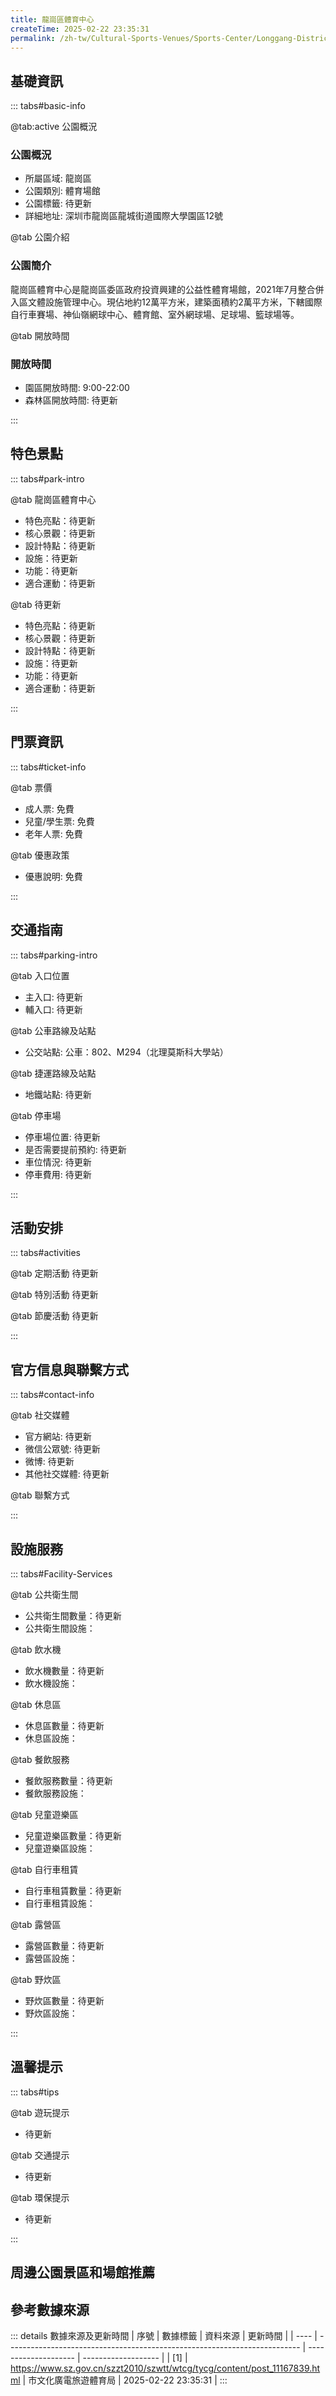 ```yaml
---
title: 龍崗區體育中心
createTime: 2025-02-22 23:35:31
permalink: /zh-tw/Cultural-Sports-Venues/Sports-Center/Longgang-District-Sports-Center/
---
```



<script setup>
import ImageSwiper from '/.vuepress/theme/components/ImageSwiper.vue'
// 轮播图数据
const swiperItems = [
    {
                link: 'https://www.sz.gov.cn/img/4/4109/4109480/11167839.png',
                title: '龍崗區體育中心',
                description: '龍崗區體育中心是龍崗區委區政府投資興建的公益性體育場館，2021年7月整合併入區文體設施管理中心。現佔地約12萬平方米，建築面積約2萬平方米，下轄國際自行車賽場、神仙嶺網球中心、體育館、室外網球場、足...',
                author: '市文化廣電旅遊體育局',
                date: '2025/02/23'
                },
  {
                link: 'https://www.sz.gov.cn/img/4/4109/4109480/11167839.png',
                title: '龍崗區體育中心',
                description: '龍崗區體育中心是龍崗區委區政府投資興建的公益性體育場館，2021年7月整合併入區文體設施管理中心。現佔地約12萬平方米，建築面積約2萬平方米，下轄國際自行車賽場、神仙嶺網球中心、體育館、室外網球場、足...',
                author: '市文化廣電旅遊體育局',
                date: '2025/02/23'
                }
]
// 配置项
const swiperConfig = {
  height: 500,
  showInfo: true
}
</script>
<!-- 轮播图组件 -->
<ImageSwiper :items="swiperItems" :config="swiperConfig" />



## 基礎資訊

::: tabs#basic-info

@tab:active 公園概況
### 公園概況
- 所屬區域: 龍崗區
- 公園類別: 體育場館
- 公園標籤: 待更新
- 詳細地址: 深圳市龍崗區龍城街道國際大學園區12號

@tab 公園介紹
### 公園簡介
龍崗區體育中心是龍崗區委區政府投資興建的公益性體育場館，2021年7月整合併入區文體設施管理中心。現佔地約12萬平方米，建築面積約2萬平方米，下轄國際自行車賽場、神仙嶺網球中心、體育館、室外網球場、足球場、籃球場等。

@tab 開放時間
### 開放時間
- 園區開放時間: 9:00-22:00
- 森林區開放時間: 待更新

:::

## 特色景點

::: tabs#park-intro

@tab 龍崗區體育中心
<ImageCard
image="https://www.sz.gov.cn/img/4/4109/4109480/11167839.png"
    title="龍崗區體育中心"
    description="龍崗區體育中心是龍崗區委區政府投資興建的公益性體育場館，2021年7月整合併入區文體設施管理中心。現佔地約12萬平方米，建築面積約2萬平方米，下轄國際自行車賽場、神仙嶺網球中心、體育館、室外網球場、足球場、籃球場等。"
    date=""
    author="市文化廣電旅遊體育局"
/>


- 特色亮點：待更新
- 核心景觀：待更新
- 設計特點：待更新
- 設施：待更新
- 功能：待更新
- 適合運動：待更新

@tab 待更新
<ImageCard
image="https://www.sz.gov.cn/img/4/4109/4109480/11167839.png"
    title="龍崗區體育中心"
    description="龍崗區體育中心是龍崗區委區政府投資興建的公益性體育場館，2021年7月整合併入區文體設施管理中心。現佔地約12萬平方米，建築面積約2萬平方米，下轄國際自行車賽場、神仙嶺網球中心、體育館、室外網球場、足球場、籃球場等。"
    date=""
    author="市文化廣電旅遊體育局"
/>


- 特色亮點：待更新
- 核心景觀：待更新
- 設計特點：待更新
- 設施：待更新
- 功能：待更新
- 適合運動：待更新

:::

## 門票資訊

::: tabs#ticket-info

@tab 票價
- 成人票: 免費
- 兒童/學生票: 免費
- 老年人票: 免費

@tab 優惠政策
- 優惠說明: 免費

:::

## 交通指南

::: tabs#parking-intro

@tab 入口位置
- 主入口: 待更新
- 輔入口: 待更新

@tab 公車路線及站點
- 公交站點: 公車：802、M294（北理莫斯科大學站）

@tab 捷運路線及站點
- 地鐵站點: 待更新

@tab 停車場
- 停車場位置: 待更新
- 是否需要提前預約: 待更新
- 車位情況: 待更新
- 停車費用: 待更新

:::

## 活動安排

::: tabs#activities

@tab 定期活動
待更新

@tab 特別活動
待更新

@tab 節慶活動
待更新

:::

## 官方信息與聯繫方式

::: tabs#contact-info

@tab 社交媒體
- 官方網站: 待更新
- 微信公眾號: 待更新
- 微博: 待更新
- 其他社交媒體: 待更新

@tab 聯繫方式

:::

## 設施服務

::: tabs#Facility-Services

@tab 公共衛生間
- 公共衛生間數量：待更新
- 公共衛生間設施：

@tab 飲水機
- 飲水機數量：待更新
- 飲水機設施：

@tab 休息區
- 休息區數量：待更新
- 休息區設施：

@tab 餐飲服務
- 餐飲服務數量：待更新
- 餐飲服務設施：

@tab 兒童遊樂區
- 兒童遊樂區數量：待更新
- 兒童遊樂區設施：

@tab 自行車租賃
- 自行車租賃數量：待更新
- 自行車租賃設施：

@tab 露營區
- 露營區數量：待更新
- 露營區設施：

@tab 野炊區
- 野炊區數量：待更新
- 野炊區設施：

:::

## 溫馨提示

::: tabs#tips

@tab 遊玩提示
- 待更新

@tab 交通提示
- 待更新

@tab 環保提示
- 待更新

:::

## 周邊公園景區和場館推薦

<CardGrid>
  <ImageCard
        image="https://cgj.sz.gov.cn/attachment/1/1334/1334404/10775124.jpg"
        title="平湖大嶺足球場"
        description="待更新"
        href="/zh-tw/Cultural-Sports-Venues/Sports-Center/Pinghu-Daling-Football-Stadium/"
        author="待更新"
        date="2025/01/02"
      />
      <ImageCard
        image="https://cgj.sz.gov.cn/attachment/1/1334/1334404/10775124.jpg"
        title="平湖大嶺足球場"
        description="待更新"
        href="/zh-tw/Cultural-Sports-Venues/Sports-Center/Pinghu-Daling-Football-Stadium/"
        author="待更新"
        date="2025/01/02"
      />
    </CardGrid>


## 參考數據來源

::: details 數據來源及更新時間
| 序號 | 數據標籤                                                                  | 資料來源             | 更新時間            |
| ---- | ------------------------------------------------------------------------- | -------------------- | ------------------- |
| [1]  | https://www.sz.gov.cn/szzt2010/szwtt/wtcg/tycg/content/post_11167839.html | 市文化廣電旅遊體育局 | 2025-02-22 23:35:31 |
:::


